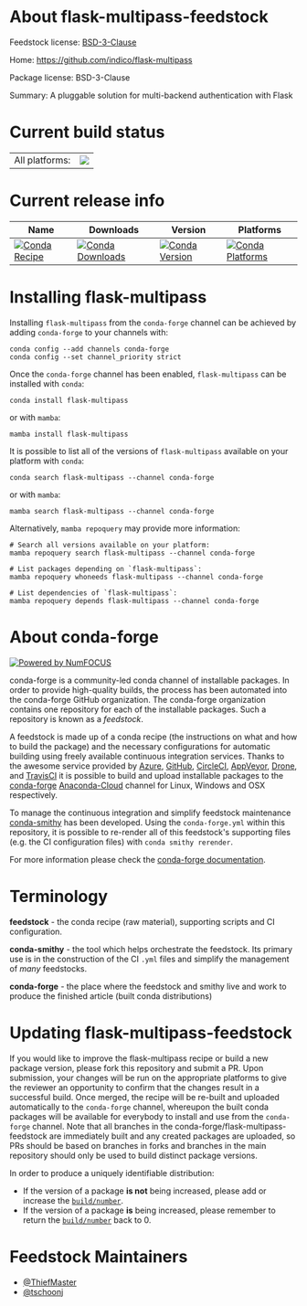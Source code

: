 About flask-multipass-feedstock
===============================

Feedstock license: [BSD-3-Clause](https://github.com/conda-forge/flask-multipass-feedstock/blob/main/LICENSE.txt)

Home: https://github.com/indico/flask-multipass

Package license: BSD-3-Clause

Summary: A pluggable solution for multi-backend authentication with Flask

Current build status
====================


<table><tr><td>All platforms:</td>
    <td>
      <a href="https://dev.azure.com/conda-forge/feedstock-builds/_build/latest?definitionId=12405&branchName=main">
        <img src="https://dev.azure.com/conda-forge/feedstock-builds/_apis/build/status/flask-multipass-feedstock?branchName=main">
      </a>
    </td>
  </tr>
</table>

Current release info
====================

| Name | Downloads | Version | Platforms |
| --- | --- | --- | --- |
| [![Conda Recipe](https://img.shields.io/badge/recipe-flask--multipass-green.svg)](https://anaconda.org/conda-forge/flask-multipass) | [![Conda Downloads](https://img.shields.io/conda/dn/conda-forge/flask-multipass.svg)](https://anaconda.org/conda-forge/flask-multipass) | [![Conda Version](https://img.shields.io/conda/vn/conda-forge/flask-multipass.svg)](https://anaconda.org/conda-forge/flask-multipass) | [![Conda Platforms](https://img.shields.io/conda/pn/conda-forge/flask-multipass.svg)](https://anaconda.org/conda-forge/flask-multipass) |

Installing flask-multipass
==========================

Installing `flask-multipass` from the `conda-forge` channel can be achieved by adding `conda-forge` to your channels with:

```
conda config --add channels conda-forge
conda config --set channel_priority strict
```

Once the `conda-forge` channel has been enabled, `flask-multipass` can be installed with `conda`:

```
conda install flask-multipass
```

or with `mamba`:

```
mamba install flask-multipass
```

It is possible to list all of the versions of `flask-multipass` available on your platform with `conda`:

```
conda search flask-multipass --channel conda-forge
```

or with `mamba`:

```
mamba search flask-multipass --channel conda-forge
```

Alternatively, `mamba repoquery` may provide more information:

```
# Search all versions available on your platform:
mamba repoquery search flask-multipass --channel conda-forge

# List packages depending on `flask-multipass`:
mamba repoquery whoneeds flask-multipass --channel conda-forge

# List dependencies of `flask-multipass`:
mamba repoquery depends flask-multipass --channel conda-forge
```


About conda-forge
=================

[![Powered by
NumFOCUS](https://img.shields.io/badge/powered%20by-NumFOCUS-orange.svg?style=flat&colorA=E1523D&colorB=007D8A)](https://numfocus.org)

conda-forge is a community-led conda channel of installable packages.
In order to provide high-quality builds, the process has been automated into the
conda-forge GitHub organization. The conda-forge organization contains one repository
for each of the installable packages. Such a repository is known as a *feedstock*.

A feedstock is made up of a conda recipe (the instructions on what and how to build
the package) and the necessary configurations for automatic building using freely
available continuous integration services. Thanks to the awesome service provided by
[Azure](https://azure.microsoft.com/en-us/services/devops/), [GitHub](https://github.com/),
[CircleCI](https://circleci.com/), [AppVeyor](https://www.appveyor.com/),
[Drone](https://cloud.drone.io/welcome), and [TravisCI](https://travis-ci.com/)
it is possible to build and upload installable packages to the
[conda-forge](https://anaconda.org/conda-forge) [Anaconda-Cloud](https://anaconda.org/)
channel for Linux, Windows and OSX respectively.

To manage the continuous integration and simplify feedstock maintenance
[conda-smithy](https://github.com/conda-forge/conda-smithy) has been developed.
Using the ``conda-forge.yml`` within this repository, it is possible to re-render all of
this feedstock's supporting files (e.g. the CI configuration files) with ``conda smithy rerender``.

For more information please check the [conda-forge documentation](https://conda-forge.org/docs/).

Terminology
===========

**feedstock** - the conda recipe (raw material), supporting scripts and CI configuration.

**conda-smithy** - the tool which helps orchestrate the feedstock.
                   Its primary use is in the construction of the CI ``.yml`` files
                   and simplify the management of *many* feedstocks.

**conda-forge** - the place where the feedstock and smithy live and work to
                  produce the finished article (built conda distributions)


Updating flask-multipass-feedstock
==================================

If you would like to improve the flask-multipass recipe or build a new
package version, please fork this repository and submit a PR. Upon submission,
your changes will be run on the appropriate platforms to give the reviewer an
opportunity to confirm that the changes result in a successful build. Once
merged, the recipe will be re-built and uploaded automatically to the
`conda-forge` channel, whereupon the built conda packages will be available for
everybody to install and use from the `conda-forge` channel.
Note that all branches in the conda-forge/flask-multipass-feedstock are
immediately built and any created packages are uploaded, so PRs should be based
on branches in forks and branches in the main repository should only be used to
build distinct package versions.

In order to produce a uniquely identifiable distribution:
 * If the version of a package **is not** being increased, please add or increase
   the [``build/number``](https://docs.conda.io/projects/conda-build/en/latest/resources/define-metadata.html#build-number-and-string).
 * If the version of a package **is** being increased, please remember to return
   the [``build/number``](https://docs.conda.io/projects/conda-build/en/latest/resources/define-metadata.html#build-number-and-string)
   back to 0.

Feedstock Maintainers
=====================

* [@ThiefMaster](https://github.com/ThiefMaster/)
* [@tschoonj](https://github.com/tschoonj/)

